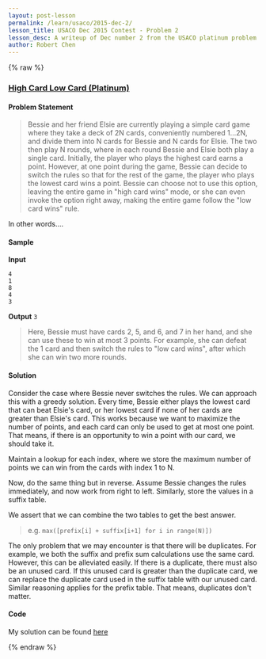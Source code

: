 ```yaml
---
layout: post-lesson
permalink: /learn/usaco/2015-dec-2/
lesson_title: USACO Dec 2015 Contest - Problem 2
lesson_desc: A writeup of Dec number 2 from the USACO platinum problem set
author: Robert Chen
---
```


{% raw %}

### [High Card Low Card (Platinum)](http://usaco.org/index.php?page=viewproblem2&cpid=577)

#### Problem Statement
> Bessie and her friend Elsie are currently playing a simple card game where they take a deck of 2N cards, conveniently numbered 1…2N, and divide them into N cards for Bessie and N cards for Elsie. The two then play N rounds, where in each round Bessie and Elsie both play a single card. Initially, the player who plays the highest card earns a point. However, at one point during the game, Bessie can decide to switch the rules so that for the rest of the game, the player who plays the lowest card wins a point. Bessie can choose not to use this option, leaving the entire game in "high card wins" mode, or she can even invoke the option right away, making the entire game follow the "low card wins" rule.

In other words....

#### Sample
**Input**
```
4
1
8
4
3
```
**Output**
```3```
>Here, Bessie must have cards 2, 5, and 6, and 7 in her hand, and she can use these to win at most 3 points. For example, she can defeat the 1 card and then switch the rules to "low card wins", after which she can win two more rounds.
#### Solution
Consider the case where Bessie never switches the rules. We can approach this with a greedy solution. Every time, Bessie either plays the lowest card that can beat Elsie's card, or her lowest card if none of her cards are greater than Elsie's card. This works because we want to maximize the number of points, and each card can only be used to get at most one point. That means, if there is an opportunity to win a point with our card, we should take it.

Maintain a lookup for each index, where we store the maximum number of points we can win from the cards with index 1 to N. 

Now, do the same thing but in reverse. Assume Bessie changes the rules immediately, and now work from right to left. Similarly, store the values in a suffix table.

We assert that we can combine the two tables to get the best answer.
> e.g. `max([prefix[i] + suffix[i+1] for i in range(N)])`

The only problem that we may encounter is that there will be duplicates. For example, we both the suffix and prefix sum calculations use the same card. However, this can be alleviated easily. If there is a duplicate, there must also be an unused card. If this unused card is greater than the duplicate card, we can replace the duplicate card used in the suffix table with our unused card. Similar reasoning applies for the prefix table. That means, duplicates don't matter. 

#### Code

My solution can be found [here](https://github.com/chen-robert/writeups/blob/master/usaco/2015/code/_262144.java)

{% endraw %}
